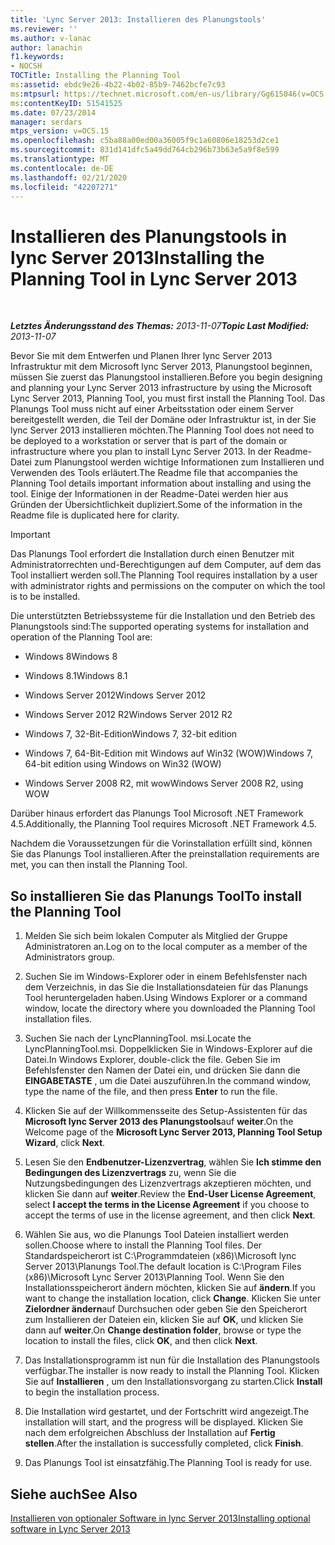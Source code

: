 ```yaml
---
title: 'Lync Server 2013: Installieren des Planungstools'
ms.reviewer: ''
ms.author: v-lanac
author: lanachin
f1.keywords:
- NOCSH
TOCTitle: Installing the Planning Tool
ms:assetid: ebdc9e26-4b22-4b02-85b9-7462bcfe7c93
ms:mtpsurl: https://technet.microsoft.com/en-us/library/Gg615046(v=OCS.15)
ms:contentKeyID: 51541525
ms.date: 07/23/2014
manager: serdars
mtps_version: v=OCS.15
ms.openlocfilehash: c5ba88a00ed00a36005f9c1a60806e18253d2ce1
ms.sourcegitcommit: 831d141dfc5a49dd764cb296b73b63e5a9f8e599
ms.translationtype: MT
ms.contentlocale: de-DE
ms.lasthandoff: 02/21/2020
ms.locfileid: "42207271"
---
```

<div data-xmlns="http://www.w3.org/1999/xhtml">

<div class="topic" data-xmlns="http://www.w3.org/1999/xhtml" data-msxsl="urn:schemas-microsoft-com:xslt" data-cs="https://msdn.microsoft.com/">

<div data-asp="https://msdn2.microsoft.com/asp">

# <a name="installing-the-planning-tool-in-lync-server-2013"></a><span data-ttu-id="80089-102">Installieren des Planungstools in lync Server 2013</span><span class="sxs-lookup"><span data-stu-id="80089-102">Installing the Planning Tool in Lync Server 2013</span></span>

</div>

<div id="mainSection">

<div id="mainBody">

<span> </span>

<span data-ttu-id="80089-103">_**Letztes Änderungsstand des Themas:** 2013-11-07_</span><span class="sxs-lookup"><span data-stu-id="80089-103">_**Topic Last Modified:** 2013-11-07_</span></span>

<span data-ttu-id="80089-104">Bevor Sie mit dem Entwerfen und Planen Ihrer lync Server 2013 Infrastruktur mit dem Microsoft lync Server 2013, Planungstool beginnen, müssen Sie zuerst das Planungstool installieren.</span><span class="sxs-lookup"><span data-stu-id="80089-104">Before you begin designing and planning your Lync Server 2013 infrastructure by using the Microsoft Lync Server 2013, Planning Tool, you must first install the Planning Tool.</span></span> <span data-ttu-id="80089-105">Das Planungs Tool muss nicht auf einer Arbeitsstation oder einem Server bereitgestellt werden, die Teil der Domäne oder Infrastruktur ist, in der Sie lync Server 2013 installieren möchten.</span><span class="sxs-lookup"><span data-stu-id="80089-105">The Planning Tool does not need to be deployed to a workstation or server that is part of the domain or infrastructure where you plan to install Lync Server 2013.</span></span> <span data-ttu-id="80089-106">In der Readme-Datei zum Planungstool werden wichtige Informationen zum Installieren und Verwenden des Tools erläutert.</span><span class="sxs-lookup"><span data-stu-id="80089-106">The Readme file that accompanies the Planning Tool details important information about installing and using the tool.</span></span> <span data-ttu-id="80089-107">Einige der Informationen in der Readme-Datei werden hier aus Gründen der Übersichtlichkeit dupliziert.</span><span class="sxs-lookup"><span data-stu-id="80089-107">Some of the information in the Readme file is duplicated here for clarity.</span></span>

<div>


> [!IMPORTANT]  
> <span data-ttu-id="80089-108">Das Planungs Tool erfordert die Installation durch einen Benutzer mit Administratorrechten und-Berechtigungen auf dem Computer, auf dem das Tool installiert werden soll.</span><span class="sxs-lookup"><span data-stu-id="80089-108">The Planning Tool requires installation by a user with administrator rights and permissions on the computer on which the tool is to be installed.</span></span>



</div>

<span data-ttu-id="80089-109">Die unterstützten Betriebssysteme für die Installation und den Betrieb des Planungstools sind:</span><span class="sxs-lookup"><span data-stu-id="80089-109">The supported operating systems for installation and operation of the Planning Tool are:</span></span>

  - <span data-ttu-id="80089-110">Windows 8</span><span class="sxs-lookup"><span data-stu-id="80089-110">Windows 8</span></span>

  - <span data-ttu-id="80089-111">Windows 8.1</span><span class="sxs-lookup"><span data-stu-id="80089-111">Windows 8.1</span></span>

  - <span data-ttu-id="80089-112">Windows Server 2012</span><span class="sxs-lookup"><span data-stu-id="80089-112">Windows Server 2012</span></span>

  - <span data-ttu-id="80089-113">Windows Server 2012 R2</span><span class="sxs-lookup"><span data-stu-id="80089-113">Windows Server 2012 R2</span></span>

  - <span data-ttu-id="80089-114">Windows 7, 32-Bit-Edition</span><span class="sxs-lookup"><span data-stu-id="80089-114">Windows 7, 32-bit edition</span></span>

  - <span data-ttu-id="80089-115">Windows 7, 64-Bit-Edition mit Windows auf Win32 (WOW)</span><span class="sxs-lookup"><span data-stu-id="80089-115">Windows 7, 64-bit edition using Windows on Win32 (WOW)</span></span>

  - <span data-ttu-id="80089-116">Windows Server 2008 R2, mit wow</span><span class="sxs-lookup"><span data-stu-id="80089-116">Windows Server 2008 R2, using WOW</span></span>

<span data-ttu-id="80089-117">Darüber hinaus erfordert das Planungs Tool Microsoft .NET Framework 4.5.</span><span class="sxs-lookup"><span data-stu-id="80089-117">Additionally, the Planning Tool requires Microsoft .NET Framework 4.5.</span></span>

<span data-ttu-id="80089-118">Nachdem die Voraussetzungen für die Vorinstallation erfüllt sind, können Sie das Planungs Tool installieren.</span><span class="sxs-lookup"><span data-stu-id="80089-118">After the preinstallation requirements are met, you can then install the Planning Tool.</span></span>

<div>

## <a name="to-install-the-planning-tool"></a><span data-ttu-id="80089-119">So installieren Sie das Planungs Tool</span><span class="sxs-lookup"><span data-stu-id="80089-119">To install the Planning Tool</span></span>

1.  <span data-ttu-id="80089-120">Melden Sie sich beim lokalen Computer als Mitglied der Gruppe Administratoren an.</span><span class="sxs-lookup"><span data-stu-id="80089-120">Log on to the local computer as a member of the Administrators group.</span></span>

2.  <span data-ttu-id="80089-121">Suchen Sie im Windows-Explorer oder in einem Befehlsfenster nach dem Verzeichnis, in das Sie die Installationsdateien für das Planungs Tool heruntergeladen haben.</span><span class="sxs-lookup"><span data-stu-id="80089-121">Using Windows Explorer or a command window, locate the directory where you downloaded the Planning Tool installation files.</span></span>

3.  <span data-ttu-id="80089-122">Suchen Sie nach der LyncPlanningTool. msi.</span><span class="sxs-lookup"><span data-stu-id="80089-122">Locate the LyncPlanningTool.msi.</span></span> <span data-ttu-id="80089-123">Doppelklicken Sie in Windows-Explorer auf die Datei.</span><span class="sxs-lookup"><span data-stu-id="80089-123">In Windows Explorer, double-click the file.</span></span> <span data-ttu-id="80089-124">Geben Sie im Befehlsfenster den Namen der Datei ein, und drücken Sie dann die **EINGABETASTE** , um die Datei auszuführen.</span><span class="sxs-lookup"><span data-stu-id="80089-124">In the command window, type the name of the file, and then press **Enter** to run the file.</span></span>

4.  <span data-ttu-id="80089-125">Klicken Sie auf der Willkommensseite des Setup-Assistenten für das **Microsoft lync Server 2013 des Planungstools**auf **weiter**.</span><span class="sxs-lookup"><span data-stu-id="80089-125">On the Welcome page of the **Microsoft Lync Server 2013, Planning Tool Setup Wizard**, click **Next**.</span></span>

5.  <span data-ttu-id="80089-126">Lesen Sie den **Endbenutzer-Lizenzvertrag**, wählen Sie **Ich stimme den Bedingungen des Lizenzvertrags** zu, wenn Sie die Nutzungsbedingungen des Lizenzvertrags akzeptieren möchten, und klicken Sie dann auf **weiter**.</span><span class="sxs-lookup"><span data-stu-id="80089-126">Review the **End-User License Agreement**, select **I accept the terms in the License Agreement** if you choose to accept the terms of use in the license agreement, and then click **Next**.</span></span>

6.  <span data-ttu-id="80089-127">Wählen Sie aus, wo die Planungs Tool Dateien installiert werden sollen.</span><span class="sxs-lookup"><span data-stu-id="80089-127">Choose where to install the Planning Tool files.</span></span> <span data-ttu-id="80089-128">Der Standardspeicherort ist C:\\Programmdateien (x86)\\Microsoft lync Server 2013\\Planungs Tool.</span><span class="sxs-lookup"><span data-stu-id="80089-128">The default location is C:\\Program Files (x86)\\Microsoft Lync Server 2013\\Planning Tool.</span></span> <span data-ttu-id="80089-129">Wenn Sie den Installationsspeicherort ändern möchten, klicken Sie auf **ändern**.</span><span class="sxs-lookup"><span data-stu-id="80089-129">If you want to change the installation location, click **Change**.</span></span> <span data-ttu-id="80089-130">Klicken Sie unter **Zielordner ändern**auf Durchsuchen oder geben Sie den Speicherort zum Installieren der Dateien ein, klicken Sie auf **OK**, und klicken Sie dann auf **weiter**.</span><span class="sxs-lookup"><span data-stu-id="80089-130">On **Change destination folder**, browse or type the location to install the files, click **OK**, and then click **Next**.</span></span>

7.  <span data-ttu-id="80089-131">Das Installationsprogramm ist nun für die Installation des Planungstools verfügbar.</span><span class="sxs-lookup"><span data-stu-id="80089-131">The installer is now ready to install the Planning Tool.</span></span> <span data-ttu-id="80089-132">Klicken Sie auf **Installieren** , um den Installationsvorgang zu starten.</span><span class="sxs-lookup"><span data-stu-id="80089-132">Click **Install** to begin the installation process.</span></span>

8.  <span data-ttu-id="80089-133">Die Installation wird gestartet, und der Fortschritt wird angezeigt.</span><span class="sxs-lookup"><span data-stu-id="80089-133">The installation will start, and the progress will be displayed.</span></span> <span data-ttu-id="80089-134">Klicken Sie nach dem erfolgreichen Abschluss der Installation auf **Fertig stellen**.</span><span class="sxs-lookup"><span data-stu-id="80089-134">After the installation is successfully completed, click **Finish**.</span></span>

9.  <span data-ttu-id="80089-135">Das Planungs Tool ist einsatzfähig.</span><span class="sxs-lookup"><span data-stu-id="80089-135">The Planning Tool is ready for use.</span></span>

</div>

<div>

## <a name="see-also"></a><span data-ttu-id="80089-136">Siehe auch</span><span class="sxs-lookup"><span data-stu-id="80089-136">See Also</span></span>


[<span data-ttu-id="80089-137">Installieren von optionaler Software in lync Server 2013</span><span class="sxs-lookup"><span data-stu-id="80089-137">Installing optional software in Lync Server 2013</span></span>](lync-server-2013-installing-optional-software.md)  
  

</div>

</div>

<span> </span>

</div>

</div>

</div>

